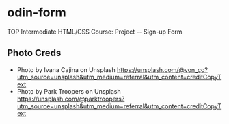 # odin-form

TOP Intermediate HTML/CSS Course: Project -- Sign-up Form

## Photo Creds

- Photo by Ivana Cajina on Unsplash <https://unsplash.com/@von_co?utm_source=unsplash&utm_medium=referral&utm_content=creditCopyText>
- Photo by Park  Troopers on Unsplash <https://unsplash.com/@parktroopers?utm_source=unsplash&utm_medium=referral&utm_content=creditCopyText>
  